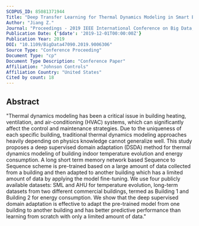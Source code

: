 ```yaml
---
SCOPUS_ID: 85081371944
Title: "Deep Transfer Learning for Thermal Dynamics Modeling in Smart Buildings"
Author: "Jiang Z."
Journal: "Proceedings - 2019 IEEE International Conference on Big Data, Big Data 2019"
Publication Date: {'$date': '2019-12-01T00:00:00Z'}
Publication Year: 2019
DOI: "10.1109/BigData47090.2019.9006306"
Source Type: "Conference Proceeding"
Document Type: "cp"
Document Type Description: "Conference Paper"
Affiliation: "Johnson Controls"
Affiliation Country: "United States"
Cited by count: 18
---
```


## Abstract
"Thermal dynamics modeling has been a critical issue in building heating, ventilation, and air-conditioning (HVAC) systems, which can significantly affect the control and maintenance strategies. Due to the uniqueness of each specific building, traditional thermal dynamics modeling approaches heavily depending on physics knowledge cannot generalize well. This study proposes a deep supervised domain adaptation (DSDA) method for thermal dynamics modeling of building indoor temperature evolution and energy consumption. A long short term memory network based Sequence to Sequence scheme is pre-trained based on a large amount of data collected from a building and then adapted to another building which has a limited amount of data by applying the model fine-tuning. We use four publicly available datasets: SML and AHU for temperature evolution, long-term datasets from two different commercial buildings, termed as Building 1 and Building 2 for energy consumption. We show that the deep supervised domain adaptation is effective to adapt the pre-trained model from one building to another building and has better predictive performance than learning from scratch with only a limited amount of data."

